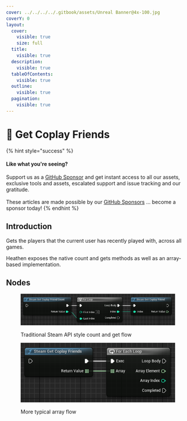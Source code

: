 ```yaml
---
cover: ../../../../.gitbook/assets/Unreal Banner@4x-100.jpg
coverY: 0
layout:
  cover:
    visible: true
    size: full
  title:
    visible: true
  description:
    visible: true
  tableOfContents:
    visible: true
  outline:
    visible: true
  pagination:
    visible: true
---
```


# 🔵 Get Coplay Friends

{% hint style="success" %}
#### Like what you're seeing?

Support us as a [GitHub Sponsor](../../../../become-a-sponsor/) and get instant access to all our assets, exclusive tools and assets, escalated support and issue tracking and our gratitude.\
\
These articles are made possible by our [GitHub Sponsors](../../../../become-a-sponsor/) ... become a sponsor today!
{% endhint %}

## Introduction

Gets the players that the current user has recently played with, across all games.

Heathen exposes the native count and gets methods as well as an array-based implementation.

## Nodes

<figure><img src="../../../../.gitbook/assets/image (19) (1) (1).png" alt=""><figcaption><p>Traditional Steam API style count and get flow</p></figcaption></figure>

<figure><img src="../../../../.gitbook/assets/image (20) (1) (1).png" alt=""><figcaption><p>More typical array flow</p></figcaption></figure>
